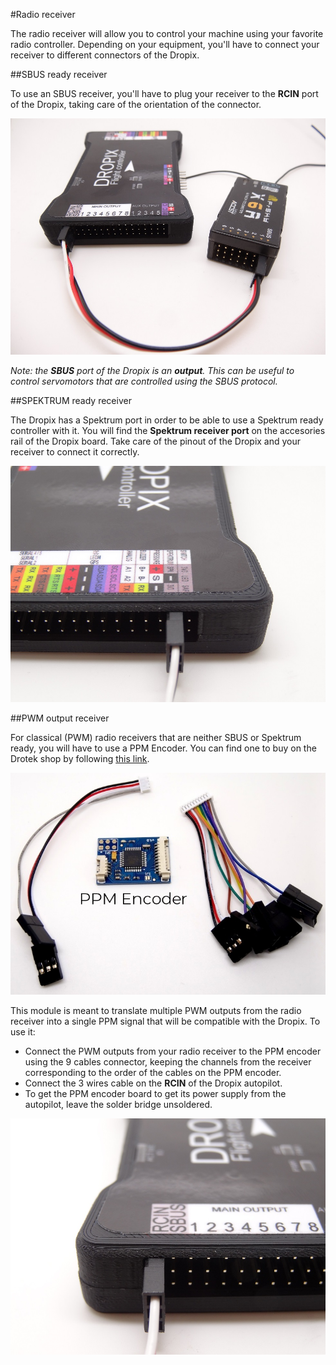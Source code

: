 #Radio receiver

The radio receiver will allow you to control your machine using your favorite radio controller.
Depending on your equipment, you'll have to connect your receiver to different connectors of the Dropix.

##SBUS ready receiver

To use an SBUS receiver, you'll have to plug your receiver to the **RCIN** port of the Dropix, taking care of the orientation of the connector.

<p align="center">
  <img src="./images/sbus.jpg?raw=true" alt="SBUS receiver connection"/>
</p>

_Note: the **SBUS** port of the Dropix is an **output**. This can be useful to control servomotors that are controlled using the SBUS protocol._

##SPEKTRUM ready receiver

The Dropix has a Spektrum port in order to be able to use a Spektrum ready controller with it. You will find the **Spektrum receiver port** on the accesories rail of the Dropix board. Take care of the pinout of the Dropix and your receiver to connect it correctly.

<p align="center">
  <img src="./images/spek.jpg?raw=true" alt="Spektrum receiver"/>
</p>

##PWM output receiver

For classical (PWM) radio receivers that are neither SBUS or Spektrum ready, you will have to use a PPM Encoder. You can find one to buy on the Drotek shop by following [this link](https://drotek.com/shop/en/home/364-ppm-encoder-8-channels.html).

<p align="center">
  <img src="./images/ppmencoder.jpg?raw=true" alt="PPM Encoder"/>
</p>

This module is meant to translate multiple PWM outputs from the radio receiver into a single PPM signal that will be compatible with the Dropix. To use it:
- Connect the PWM outputs from your radio receiver to the PPM encoder using the 9 cables connector, keeping the channels from the receiver corresponding to the order of the cables on the PPM encoder. 
- Connect the 3 wires cable on the **RCIN** of the Dropix autopilot.
- To get the PPM encoder board to get its power supply from the autopilot, leave the solder bridge unsoldered.

<p align="center">
  <img src="./images/ppm.jpg?raw=true" alt="PPM connection"/>
</p>
